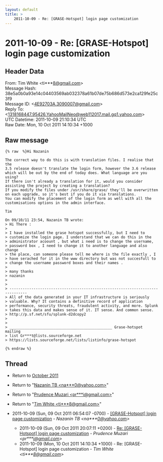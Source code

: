 ```yaml
---
layout: default
title: >
    2011-10-09 - Re: [GRASE-Hotspot] login page customization
---
```


# 2011-10-09 - Re: [GRASE-Hotspot] login page customization

## Header Data

From: Tim White \<ti***8@gmail.com\><br>
Message Hash: 38e5a0b0a93e14c04403569ab032378a61b07de75b686d573e2ca129fe25c3f9<br>
Message ID: \<4E92703A.3090007@gmail.com\><br>
Reply To: \<1318168447.95426.YahooMailNeo@web112017.mail.gq1.yahoo.com\><br>
UTC Datetime: 2011-10-09 21:10:34 UTC<br>
Raw Date: Mon, 10 Oct 2011 14:10:34 +1000<br>

## Raw message

```
{% raw  %}Hi Nazanin

The correct way to do this is with translation files. I realise that the 
3.5 release doesn't translate the login form, however the 3.6 release 
which will be out by the end of today does. What language are you using? 
If there isn't already a translation for it, would you consider 
assisting the project by creating a translation?
If you modify the files under /usr/share/grase/ they'll be overwritten 
on each upgrade, so it's best if you do it via translations.
You can modify the placement of the login form as well with all the 
customisations options in the admin interface.

Tim

On 09/10/11 23:54, Nazanin TB wrote:
> Hi There :
>
> I have installed the grase hotspot successfully, but I need to 
> customize the login page. I understand that we can do this in the 
> administrator acoount , but what i need is to change the username, 
> password box , I need to change it to another language and also change 
> the place, can someone please tell me where is the file exactly , I 
> have serached for it in the www directory but was not succesfull to 
> change the username password boxes and their names .
>
> many thanks
> nazanin
>
>
> ------------------------------------------------------------------------------ 
> All of the data generated in your IT infrastructure is seriously 
> valuable. Why? It contains a definitive record of application 
> performance, security threats, fraudulent activity, and more. Splunk 
> takes this data and makes sense of it. IT sense. And common sense. 
> http://p.sf.net/sfu/splunk-d2dcopy2
>
>
> _______________________________________________ Grase-hotspot mailing 
> list Gr***t@lists.sourceforge.net 
> https://lists.sourceforge.net/lists/listinfo/grase-hotspot 

{% endraw %}
```

## Thread

+ Return to [October 2011](/archive/2011/10)

+ Return to "[Nazanin TB <na***0<span>@</span>yahoo.com>](/authors/na___0_at_yahoo_com)"
+ Return to "[Prudence Muzari <pr***i<span>@</span>gmail.com>](/authors/pr___i_at_gmail_com)"
+ Return to "[Tim White <ti***8<span>@</span>gmail.com>](/authors/ti___8_at_gmail_com)"

+ 2011-10-09 (Sun, 09 Oct 2011 06:54:07 -0700) - [[GRASE-Hotspot] login page customization](/archive/2011/10/d9bfefeb4bae1c7afb0a48155167737a1db004920d539a2836d50c395f697cd5) - _Nazanin TB \<na***0@yahoo.com\>_
  + 2011-10-09 (Sun, 09 Oct 2011 20:07:11 +0200) - [Re: [GRASE-Hotspot] login page customization](/archive/2011/10/94f8cadbc4793077c9f331fe9184c8ed3a6ac2dae8501efde7ee6c86e591de35) - _Prudence Muzari \<pr***i@gmail.com\>_
  + 2011-10-09 (Mon, 10 Oct 2011 14:10:34 +1000) - Re: [GRASE-Hotspot] login page customization - _Tim White \<ti***8@gmail.com\>_

